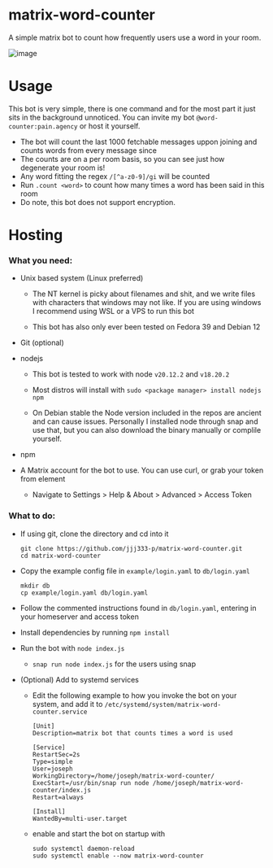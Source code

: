 # matrix-word-counter

A simple matrix bot to count how frequently users use a word in your room.

![image](https://github.com/jjj333-p/matrix-word-counter/assets/94018608/fe532ec6-8521-4ab9-9a04-405e4f3aafc2)

# Usage

This bot is very simple, there is one command and for the most part it just sits in the background unnoticed. You can invite my bot `@word-counter:pain.agency` or host it yourself.

- The bot will count the last 1000 fetchable messages uppon joining and counts words from every message since
- The counts are on a per room basis, so you can see just how degenerate your room is!
- Any word fitting the regex `/[^a-z0-9]/gi` will be counted
- Run `.count <word>` to count how many times a word has been said in this room
- Do note, this bot does not support encryption.

# Hosting

### What you need:

- Unix based system (Linux preferred)

    -   The NT kernel is picky about filenames and shit, and we write files with characters that windows may not like. If you are using windows I recommend using WSL or a VPS to run this bot

    - This bot has also only ever been tested on Fedora 39 and Debian 12 

- Git (optional)

- nodejs 

    - This bot is tested to work with node `v20.12.2` and `v18.20.2`
    
    - Most distros will install with `sudo <package manager> install nodejs npm`

    - On Debian stable the Node version included in the repos are ancient and can cause issues. Personally I installed node through snap and use that, but you can also download the binary manually or complile yourself.

- npm

- A Matrix account for the bot to use. You can use curl, or grab your token from element

    - Navigate to Settings > Help & About > Advanced > Access Token

### What to do:

- If using git, clone the directory and cd into it
    ```
    git clone https://github.com/jjj333-p/matrix-word-counter.git
    cd matrix-word-counter
    ```

- Copy the example config file in `example/login.yaml` to `db/login.yaml`
    ```
    mkdir db
    cp example/login.yaml db/login.yaml
    ```

- Follow the commented instructions found in `db/login.yaml`, entering in your homeserver and access token

- Install dependencies by running `npm install`

- Run the bot with `node index.js`

    - `snap run node index.js` for the users using snap

- (Optional) Add to systemd services

    - Edit the following example to how you invoke the bot on your system, and add it to `/etc/systemd/system/matrix-word-counter.service`

        ```
        [Unit]
        Description=matrix bot that counts times a word is used

        [Service]
        RestartSec=2s
        Type=simple
        User=joseph
        WorkingDirectory=/home/joseph/matrix-word-counter/
        ExecStart=/usr/bin/snap run node /home/joseph/matrix-word-counter/index.js
        Restart=always

        [Install]
        WantedBy=multi-user.target
        ```

    - enable and start the bot on startup with

        ```
        sudo systemctl daemon-reload
        sudo systemctl enable --now matrix-word-counter
        ```